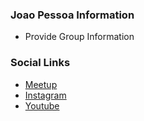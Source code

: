 ### Joao Pessoa Information
* Provide Group Information

### Social Links
* [Meetup](https://www.meetup.com/owasp-joao-pessoa-chapter/)
* [Instagram](https://www.instagram.com/owasp_jp/)
* [Youtube](https://www.youtube.com/channel/UCFhikRaW1zu5wkKqqqaIe8Q)
